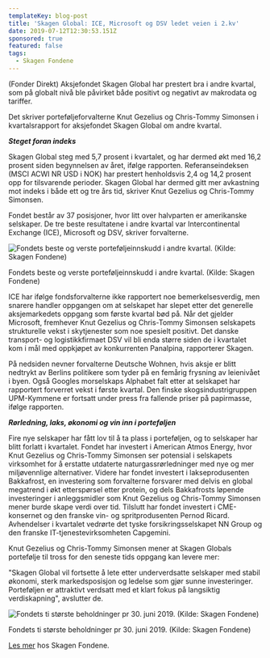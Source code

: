 ```yaml
---
templateKey: blog-post
title: 'Skagen Global: ICE, Microsoft og DSV ledet veien i 2.kv'
date: 2019-07-12T12:30:53.151Z
sponsored: true
featured: false
tags:
  - Skagen Fondene
---
```

(Fonder Direkt) Aksjefondet Skagen Global har prestert bra i andre kvartal, som på globalt nivå ble påvirket både positivt og negativt av makrodata og tariffer.



Det skriver porteføljeforvalterne Knut Gezelius og Chris-Tommy Simonsen i kvartalsrapport for aksjefondet Skagen Global om andre kvartal.



_**Steget foran indeks**_



Skagen Global steg med 5,7 prosent i kvartalet, og har dermed økt med 16,2 prosent siden begynnelsen av året, ifølge rapporten. Referanseindeksen (MSCI ACWI NR USD i NOK) har prestert henholdsvis 2,4 og 14,2 prosent opp for tilsvarende perioder. Skagen Global har dermed gitt mer avkastning mot indeks i både ett og tre års tid, skriver Knut Gezelius og Chris-Tommy Simonsen.



Fondet består av 37 posisjoner, hvor litt over halvparten er amerikanske selskaper. De tre beste resultatene i andre kvartal var Intercontinental Exchange (ICE), Microsoft og DSV, skriver forvalterne.

![Fondets beste og verste porteføljeinnskudd i andre kvartal. (Kilde: Skagen Fondene)](/img/skagen12jul3.png)

<span class="image-caption">Fondets beste og verste porteføljeinnskudd i andre kvartal. (Kilde: Skagen Fondene)</span>

ICE har ifølge fondsforvalterne ikke rapportert noe bemerkelsesverdig, men snarere handler oppgangen om at selskapet har slepet etter det generelle aksjemarkedets oppgang som første kvartal bød på. Når det gjelder Microsoft, fremhever Knut Gezelius og Chris-Tommy Simonsen selskapets strukturelle vekst i skytjenester som noe spesielt positivt. Det danske transport- og logistikkfirmaet DSV vil bli enda større siden de i kvartalet kom i mål med oppkjøpet av konkurrenten Panalpina, rapporterer Skagen.



På nedsiden nevner forvalterne Deutsche Wohnen, hvis aksje er blitt nedtrykt av Berlins politikere som tyder på en femårig frysning av leienivået i byen. Også Googles morselskaps Alphabet falt etter at selskapet har rapportert forverret vekst i første kvartal. Den finske skogsindustrigruppen UPM-Kymmene er fortsatt under press fra fallende priser på papirmasse, ifølge rapporten.



_**Rørledning, laks, økonomi og vin inn i porteføljen**_



Fire nye selskaper har fått lov til å ta plass i porteføljen, og to selskaper har blitt forlatt i kvartalet. Fondet har investert i American Atmos Energy, hvor Knut Gezelius og Chris-Tommy Simonsen ser potensial i selskapets virksomhet for å erstatte utdaterte naturgassrørledninger med nye og mer miljøvennlige alternativer. Videre har fondet investert i lakseprodusenten Bakkafrost, en investering som forvalterne forsvarer med delvis en global megatrend i økt etterspørsel etter protein, og dels Bakkafrosts løpende investeringer i anleggsmidler som Knut Gezelius og Chris-Tommy Simonsen mener burde skape verdi over tid. Tilslutt har fondet investert i CME-konsernet og den franske vin- og spritprodusenten Pernod Ricard. Avhendelser i kvartalet vedrørte det tyske forsikringsselskapet NN Group og den franske IT-tjenestevirksomheten Capgemini.



Knut Gezelius og Chris-Tommy Simonsen mener at Skagen Globals portefølje til tross for den seneste tids oppgang kan levere mer:



"Skagen Global vil fortsette å lete etter underverdsatte selskaper med stabil økonomi, sterk markedsposisjon og ledelse som gjør sunne investeringer. Porteføljen er attraktivt verdsatt med et klart fokus på langsiktig verdiskapning", avslutter de.

![Fondets ti største beholdninger pr 30. juni 2019. (Kilde: Skagen Fondene)](/img/skagen12jul4.png)

<span class="image-caption">Fondets ti største beholdninger pr 30. juni 2019. (Kilde: Skagen Fondene)</span>

[Les mer](https://skagenfondene.no/) hos Skagen Fondene.

